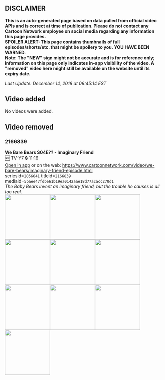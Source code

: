 ## DISCLAIMER
**This is an auto-generated page based on data pulled from official video APIs and is correct at time of publication. Please do not contact any Cartoon Network employee on social media regarding any information this page provides.**  
**SPOILER ALERT: This page contains thumbnails of full episodes/shorts/etc. that might be spoilery to you. YOU HAVE BEEN WARNED.**  
**Note: The "NEW" sign might not be accurate and is for reference only; information on this page only indicates in-app visibility of the video. A "removed" video here might still be available on the website until its expiry date.**  

_Last Update: December 14, 2018 at 09:45:14 EST_
## Video added
No videos were added.
## Video removed
### 2166839
**We Bare Bears S04E?? - Imaginary Friend**  
🆕 TV-Y7 🔒 11:16  
[Open in app](https://tinyurl.com/yc9fcv39) or on the web: https://www.cartoonnetwork.com/video/we-bare-bears/imaginary-friend-episode.html  
seriesid=`2056641` titleid=`2166839` mediaid=`5baee47fdbe61b19ea0142aae18d77acacc270d1`  
_The Baby Bears invent an imaginary friend, but the trouble he causes is all too real._  
<a href="https://i.cartoonnetwork.com/orchestrator/2166839_001_1280x720.jpg"><img src="https://i.cartoonnetwork.com/orchestrator/2166839_001_640x360.jpg" height="144px" /></a><a href="https://i.cartoonnetwork.com/orchestrator/2166839_002_1280x720.jpg"><img src="https://i.cartoonnetwork.com/orchestrator/2166839_002_640x360.jpg" height="144px" /></a><a href="https://i.cartoonnetwork.com/orchestrator/2166839_003_1280x720.jpg"><img src="https://i.cartoonnetwork.com/orchestrator/2166839_003_640x360.jpg" height="144px" /></a><a href="https://i.cartoonnetwork.com/orchestrator/2166839_004_1280x720.jpg"><img src="https://i.cartoonnetwork.com/orchestrator/2166839_004_640x360.jpg" height="144px" /></a><a href="https://i.cartoonnetwork.com/orchestrator/2166839_005_1280x720.jpg"><img src="https://i.cartoonnetwork.com/orchestrator/2166839_005_640x360.jpg" height="144px" /></a><a href="https://i.cartoonnetwork.com/orchestrator/2166839_006_1280x720.jpg"><img src="https://i.cartoonnetwork.com/orchestrator/2166839_006_640x360.jpg" height="144px" /></a><a href="https://i.cartoonnetwork.com/orchestrator/2166839_007_1280x720.jpg"><img src="https://i.cartoonnetwork.com/orchestrator/2166839_007_640x360.jpg" height="144px" /></a><a href="https://i.cartoonnetwork.com/orchestrator/2166839_008_1280x720.jpg"><img src="https://i.cartoonnetwork.com/orchestrator/2166839_008_640x360.jpg" height="144px" /></a><a href="https://i.cartoonnetwork.com/orchestrator/2166839_009_1280x720.jpg"><img src="https://i.cartoonnetwork.com/orchestrator/2166839_009_640x360.jpg" height="144px" /></a><a href="https://i.cartoonnetwork.com/orchestrator/2166839_010_1280x720.jpg"><img src="https://i.cartoonnetwork.com/orchestrator/2166839_010_640x360.jpg" height="144px" /></a>
